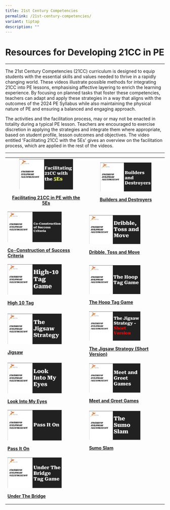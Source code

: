 ```yaml
---
title: 21st Century Competencies
permalink: /21st-century-competencies/
variant: tiptap
description: ""
---
```

<h1>Resources for Developing 21CC in PE</h1>
<hr>
<p>The 21st Century Competencies (21CC) curriculum is designed to equip students
with the essential skills and values needed to thrive in a rapidly changing
world. These videos illustrate possible methods for integrating 21CC into
PE lessons, emphasising affective layering to enrich the learning experience.
By focusing on planned tasks that foster these competencies, teachers can
adapt and apply these strategies in a way that aligns with the outcomes
of the 2024 PE Syllabus while also maintaining the physical nature of PE
and ensuring a balanced and engaging approach.</p>
<p>The activities and the facilitation process, may or may not be enacted
in totality during a typical PE lesson. Teachers are encouraged to exercise
discretion in applying the strategies and integrate them where appropriate,
based on student profile, lesson outcomes and objectives. The video entitled
'Facilitating 21CC with the 5Es' gives an overview on the facilitation
process, which are applied in the rest of the videos.</p>
<hr>
<table style="minWidth: 50px">
<colgroup>
<col>
<col>
</colgroup>
<tbody>
<tr>
<th rowspan="1" colspan="1">
<div class="isomer-image-wrapper">
<img style="width: 70%;" height="auto" width="100%" alt="" src="/images/46ead7eb_b162_47f4_8fb5_e21b7ad9f1eb.jpg">
</div>
<p><strong><a href="https://youtu.be/MbdUJeSRAZM?si=cSCTRnmftKMw_uq5" rel="noopener noreferrer nofollow" target="_blank">Facilitating 21CC in PE with the 5Es</a></strong>
</p>
</th>
<th rowspan="1" colspan="1">
<div class="isomer-image-wrapper">
<img style="width: 70%;" height="auto" width="100%" alt="" src="/images/3b427d3c_354d_43d5_940c_1b6d8ee08c92.jpg">
</div>
<p><a href="https://youtu.be/bb0kIrfUEx4?si=ABk42ICnG9RvxOXH" rel="noopener noreferrer nofollow" target="_blank">Builders and Destroyers</a>
</p>
</th>
</tr>
<tr>
<td rowspan="1" colspan="1">
<div class="isomer-image-wrapper">
<img style="width: 70%;" height="auto" width="100%" alt="" src="/images/3d56470a_32f9_4ac4_b6bb_f5dc7a3762b7.jpg">
</div>
<p><strong><a href="https://youtu.be/muMLPsO8ZN8?si=03xeWoNzrrhDUE3o" rel="noopener noreferrer nofollow" target="_blank">Co-Construction of Success Criteria</a></strong>
</p>
</td>
<td rowspan="1" colspan="1">
<div class="isomer-image-wrapper">
<img style="width: 70%;" height="auto" width="100%" alt="" src="/images/1a9b9238_01cb_47ca_9210_40e3fe8f7729.jpg">
</div>
<p><strong><a href="https://youtu.be/nEgDzEBWVFM?si=kydmZTSf2sFKDXii" rel="noopener noreferrer nofollow" target="_blank">Dribble, Toss and Move</a></strong>
</p>
</td>
</tr>
<tr>
<td rowspan="1" colspan="1">
<div class="isomer-image-wrapper">
<img style="width: 70%;" height="auto" width="100%" alt="" src="/images/814e1cab_ec04_4fec_aadb_63bfbd39ad9f.jpg">
</div>
<p><strong><a href="https://youtu.be/ZOgQxwcywME?si=8uSRXmRteMw1fw3u" rel="noopener noreferrer nofollow" target="_blank">High 10 Tag</a></strong>
</p>
</td>
<td rowspan="1" colspan="1">
<div class="isomer-image-wrapper">
<img style="width: 70%;" height="auto" width="100%" alt="" src="/images/d668f699_8a74_4eb8_abc8_7e200c44ce6f.jpg">
</div>
<p><strong><a href="https://youtu.be/sjGsg3OQszo?si=7R8y2W8SOIXdSW4Z" rel="noopener noreferrer nofollow" target="_blank">The Hoop Tag Game</a></strong>
</p>
</td>
</tr>
<tr>
<td rowspan="1" colspan="1">
<div class="isomer-image-wrapper">
<img style="width: 70%;" height="auto" width="100%" alt="" src="/images/86deac06_d085_41af_a39b_83006a5f3770.jpg">
</div>
<p><strong><a href="https://youtu.be/00P13ujw9Y8?si=quFSL4-REC-hQPTa" rel="noopener noreferrer nofollow" target="_blank">Jigsaw</a></strong>
</p>
</td>
<td rowspan="1" colspan="1">
<div class="isomer-image-wrapper">
<img style="width: 70%;" height="auto" width="100%" alt="" src="/images/8ee040c1_2310_49df_b69b_c314706bc819.jpg">
</div>
<p><strong><a href="https://youtu.be/zP4d7wovsOI?si=nNyH4MlyKNtauCPY" rel="noopener noreferrer nofollow" target="_blank">The Jigsaw Strategy (Short Version)</a></strong>
</p>
</td>
</tr>
<tr>
<td rowspan="1" colspan="1">
<div class="isomer-image-wrapper">
<img style="width: 70%;" height="auto" width="100%" alt="" src="/images/ab74f4b8_8310_40b0_8360_b5aa90a4a9ee.jpg">
</div>
<p><strong><a href="https://youtu.be/RE-NbMFxOMk?si=_DQLQWRN0ZKghPxz" rel="noopener noreferrer nofollow" target="_blank">Look Into My Eyes</a></strong>
</p>
</td>
<td rowspan="1" colspan="1">
<div class="isomer-image-wrapper">
<img style="width: 70%;" height="auto" width="100%" alt="" src="/images/f83cc1af_7820_4c1b_b9c4_7dfc097cfdd6.jpg">
</div>
<p><strong><a href="https://youtu.be/dNe6uF-tAls?si=Y3TrvbECBvXSDFh_" rel="noopener noreferrer nofollow" target="_blank">Meet and Greet Games</a></strong>
</p>
</td>
</tr>
<tr>
<td rowspan="1" colspan="1">
<div class="isomer-image-wrapper">
<img style="width: 70%;" height="auto" width="100%" alt="" src="/images/3c81dd60_0b63_4aa7_8aa8_da85c3381065.jpg">
</div>
<p><strong><a href="https://youtu.be/yaMeReioUfo?si=Z-_H-kPFda-m1_87" rel="noopener noreferrer nofollow" target="_blank">Pass It On</a></strong>
</p>
</td>
<td rowspan="1" colspan="1">
<div class="isomer-image-wrapper">
<img style="width: 70%;" height="auto" width="100%" alt="" src="/images/a2b8b763_d3d8_4f9c_8c2a_da483f7c3bd3.jpg">
</div>
<p><strong><a href="https://youtu.be/OOxCD5u5vsI?si=0dzBV4v9sNXFyx5I" rel="noopener noreferrer nofollow" target="_blank">Sumo Slam</a></strong>
</p>
</td>
</tr>
<tr>
<td rowspan="1" colspan="1">
<div class="isomer-image-wrapper">
<img style="width: 70%;" height="auto" width="100%" alt="" src="/images/55ff62b5_565d_4122_9b50_ff71ae2a0b6b.jpg">
</div>
<p><strong><a href="https://youtu.be/ZrSzAY32Gdw?si=tXH5WsLJHXSC9HaO" rel="noopener noreferrer nofollow" target="_blank">Under The Bridge</a></strong>
</p>
</td>
<td rowspan="1" colspan="1">
<p></p>
</td>
</tr>
</tbody>
</table>
<p></p>